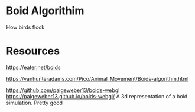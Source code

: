 # Boid Algorithim

How birds flock



# Resources
https://eater.net/boids

https://vanhunteradams.com/Pico/Animal_Movement/Boids-algorithm.html

https://github.com/paigeweber13/boids-webgl
https://paigeweber13.github.io/boids-webgl/
A 3d representation of a boid simulation. Pretty good
